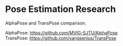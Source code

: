 # Pose Estimation Research

AlphaPose and TransPose comparison.

AlphaPose: https://github.com/MVIG-SJTU/AlphaPose \
TransPose: https://github.com/yangsenius/TransPose
